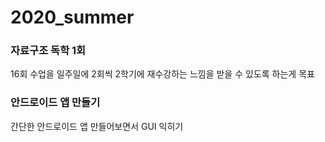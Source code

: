 # 2020_summer
### 자료구조 독학 1회
16회 수업을 일주일에 2회씩
2학기에 재수강하는 느낌을 받을 수 있도록 하는게 목표

### 안드로이드 앱 만들기
간단한 안드로이드 앱 만들어보면서 GUI 익히기